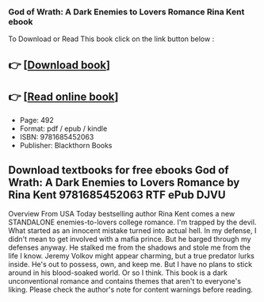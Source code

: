 ### God of Wrath: A Dark Enemies to Lovers Romance Rina Kent ebook

To Download or Read This book click on the link button below :

## 👉  [**[Download book](http://get-pdfs.com/download.php?group=book&from=github.com&id=652879&lnk=1079 "Download book")**]

## 👉  [**[Read online book](http://get-pdfs.com/download.php?group=book&from=github.com&id=652879&lnk=1079 "Read online book")**]


* Page: 492
* Format: pdf / epub / kindle
* ISBN: 9781685452063
* Publisher: Blackthorn Books



## Download textbooks for free ebooks God of Wrath: A Dark Enemies to Lovers Romance by Rina Kent 9781685452063 RTF ePub DJVU


Overview
From USA Today bestselling author Rina Kent comes a new STANDALONE enemies-to-lovers college romance. I&#039;m trapped by the devil. What started as an innocent mistake turned into actual hell. In my defense, I didn&#039;t mean to get involved with a mafia prince. But he barged through my defenses anyway. He stalked me from the shadows and stole me from the life I know. Jeremy Volkov might appear charming, but a true predator lurks inside. He&#039;s out to possess, own, and keep me. But I have no plans to stick around in his blood-soaked world. Or so I think. This book is a dark unconventional romance and contains themes that aren&#039;t to everyone&#039;s liking. Please check the author&#039;s note for content warnings before reading.



